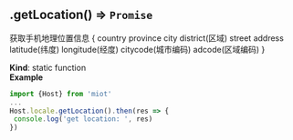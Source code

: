 <a name="module_miot/host/locale.getLocation"></a>

## .getLocation() ⇒ <code>Promise</code>
获取手机地理位置信息
{
country
province
city
district(区域)
street
address
latitude(纬度)
longitude(经度)
citycode(城市编码)
adcode(区域编码)
}

**Kind**: static function  
**Example**  
```js
import {Host} from 'miot'
...
Host.locale.getLocation().then(res => {
 console.log('get location: ', res)
})
```
